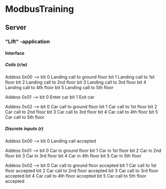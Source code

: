 # ModbusTraining

## Server

### "Lift" -application

#### Interface

##### Coils (r/w)

Addess 0x00 -->
bit 0   Landing call to ground floor
bit 1   Landing call to 1st floor
bit 2   Landing call to 2nd floor
bit 3   Landing call to 3rd floor
bit 4   Landing call to 4th floor
bit 5   Landing call to 5th floor

Addess 0x01 -->
bit 0   Enter car
bit 1   Exit car

Addess 0x02 -->
bit 0   Car call to ground floor
bit 1   Car call to 1st floor
bit 2   Car call to 2nd floor
bit 3   Car call to 3rd floor
bit 4   Car call to 4th floor
bit 5   Car call to 5th floor


##### Discrete inputs (r)

Addess 0x00 -->
bit 0   Landing call accepted

Addess 0x01 -->
bit 0   Car in ground floor
bit 1   Car in 1st floor
bit 2   Car in 2nd floor
bit 3   Car in 3rd floor
bit 4   Car in 4th floor
bit 5   Car in 5th floor

Addess 0x02 -->
bit 0   Car call to ground floor accepted
bit 1   Car call to 1st floor accepted
bit 2   Car call to 2nd floor accepted
bit 3   Car call to 3rd floor accepted
bit 4   Car call to 4th floor accepted
bit 5   Car call to 5th floor accepted
